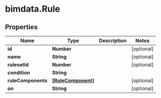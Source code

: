 # bimdata.Rule

## Properties
Name | Type | Description | Notes
------------ | ------------- | ------------- | -------------
**id** | **Number** |  | [optional] 
**name** | **String** |  | [optional] 
**rulesetId** | **Number** |  | [optional] 
**condition** | **String** |  | 
**ruleComponents** | [**[RuleComponent]**](RuleComponent.md) |  | [optional] 
**on** | **String** |  | [optional] 


